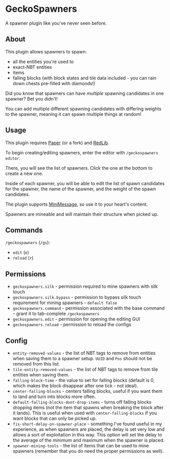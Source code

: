 # GeckoSpawners

A spawner plugin like you've never seen before.
## About

This plugin allows spawners to spawn:
* all the entities you're used to
* exact-NBT entities
* items
* falling blocks (with block states and tile data included - you can rain down chests pre-filled with diamonds!)

Did you know that spawners can have *multiple* spawning candidates in one spawner? Bet you didn't!

You can add multiple different spawning candidates with differing weights to the spawner, meaning it can spawn multiple things at random!

## Usage

This plugin requires [Paper](https://papermc.io/) (or a fork) and [RedLib](https://github.com/Redempt/RedLib/releases).

To begin creating/editing spawners, enter the editor with `/geckospawners editor`.

There, you will see the list of spawners. Click the one at the bottom to create a new one.

Inside of each spawner, you will be able to edit the list of spawn candidates for the spawner, the name of the spawner, and the weight of the spawn candidates.

The plugin supports [MiniMessage](https://docs.adventure.kyori.net/minimessage#format), so use it to your heart's content.

Spawners are mineable and will maintain their structure when picked up.

## Commands

`/geckospawners` (`/gs`):
* `edit` (`e`)
* `reload` (`r`)

## Permissions

* `geckospawners.silk` - permission required to mine spawners with silk touch
* `geckospawners.silk.bypass` - permission to bypass silk touch requirement for mining spawners - `default false`
* `geckospawners.command` - permission associated with the base command - grant it to tab-complete `/geckospawners`
* `geckospawners.edit` - permission for opening the editing GUI
* `geckospawners.reload` - permission to reload the configs

## Config

* `entity-removed-values` - the list of NBT tags to remove from entities when saving them to a spawner setup. `UUID` and `Pos` should not be removed from this list.
* `tile-entity-removed-values` - the list of NBT tags to remove from tile entities when saving them.
* `falling-block-time` - the value to set for falling blocks (default is 0, which makes the block disappear after one tick - not ideal).
* `center-falling-blocks` - centers falling blocks, useful if you want them to land and turn into blocks more often.
* `default-falling-blocks-dont-drop-items` - turns off falling blocks dropping items (not the item that spawns when breaking the block after it lands). This is useful when used with `center-falling-blocks` if you want blocks that can only be picked up.
* `fix-short-delay-on-spawner-place` - something I've found useful in my experience, as when spawners are placed, the delay is set very low and allows a sort of exploitation in this way. This option will set the delay to the average of the minimum and maximum when the spawner is placed.
* `spawner-mining-tools` - the list of items that can be used to mine spawners (remember that you do need the proper permissions as well).
